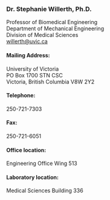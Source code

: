 ### Dr. Stephanie Willerth, Ph.D.
Professor of Biomedical Engineering \
Department of Mechanical Engineering\
Division of Medical Sciences\
[willerth@uvic.ca](mailto:willerth@uvic.ca)

#### Mailing Address:
University of Victoria\
PO Box 1700 STN CSC\
Victoria, British Columbia V8W 2Y2

#### Telephone:
250-721-7303

#### Fax:
250-721-6051

#### Office location:
Engineering Office Wing 513

#### Laboratory location:
Medical Sciences Building 336